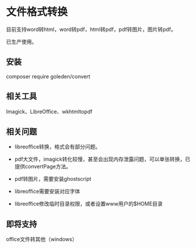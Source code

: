 # 文件格式转换

目前支持word转html，word转pdf，html转pdf，pdf转图片，图片转pdf。

已生产使用。

## 安装

composer require goleden/convert

## 相关工具

Imagick、LibreOffice、wkhtmltopdf

## 相关问题

- libreoffice转换，格式会有部分问题。

- pdf大文件，imagick转化较慢，甚至会出现内存泄露问题，可以单张转换，已提供convertPage方法。

- pdf转图片，需要安装ghostscript

- libreoffice需要安装对应字体

- libreoffice修改临时目录权限，或者设置www用户的$HOME目录


## 即将支持

office文件转其他（windows）
